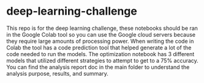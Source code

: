 # deep-learning-challenge

This repo is for the deep learning challenge, these notebooks should be ran in the Google Colab tool so you can use the Google cloud servers because they require large amounts of processing power.  When writing the code in Colab the tool has a code prediction tool that helped generate a lot of the code needed to run the models.  The optimization notebook has 3 different models that utilized different strategies to attempt to get to a 75% accuracy.  You can find the analysis report doc in the main folder to understand the analysis purpose, results, and summary.  
